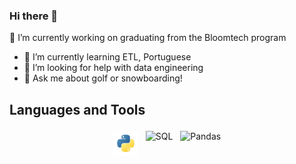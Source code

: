 ### Hi there 👋

🔭 I’m currently working on graduating from the Bloomtech program
- 🌱 I’m currently learning ETL, Portuguese
- 🤔 I’m looking for help with data engineering
- 💬 Ask me about golf or snowboarding!


## Languages and Tools
<p align="center">
<img src="https://raw.githubusercontent.com/github/explore/80688e429a7d4ef2fca1e82350fe8e3517d3494d/topics/python/python.png" alt="Python" height="40" style="vertical-align:top; margin:4px">
<img src ="https://user-images.githubusercontent.com/64672882/215908020-aa8f2a16-fe3e-48ec-b429-b2920dd2ecd7.png" alt="SQL" height"80" width="60" style="vertical-align:top; margin:4px">
<img src ="https://github.com/pandas-dev/pandas/blob/main/web/pandas/static/img/pandas.svg" alt="Pandas" height"100" width="80" style="vertical-align:top; margin:4px">


<!--
**TaydenBehunin/TaydenBehunin** is a ✨ _special_ ✨ repository because its `README.md` (this file) appears on your GitHub profile.

Here are some ideas to get you started:

### 🔭 I’m currently working on graduating from the Bloomtech program
- 🌱 I’m currently learning SQL/ETL, Portuguese
- 👯 I’m looking to collaborate on ...
- 🤔 I’m looking for help with data engineering
- 💬 Ask me about golf or snowboarding!
- 📫 How to reach me: ...
- 😄 Pronouns: ...
- ⚡ Fun fact: ...
-->
